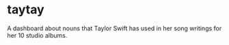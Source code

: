 # taytay
A dashboard about nouns that Taylor Swift has used in her song writings for her 10 studio albums.
